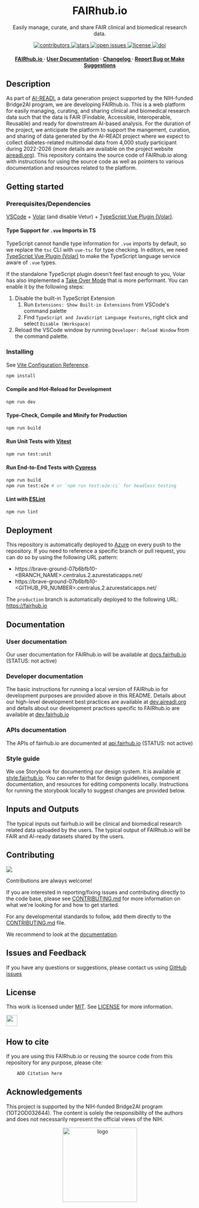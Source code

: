 <div align="center">

<br />

<h1>FAIRhub.io</h1>

<p>
Easily manage, curate, and share FAIR clinical and biomedical research data.</p>

<p>
  <a href="https://github.com/AI-READI/fairhub.io/graphs/contributors">
    <img src="https://img.shields.io/github/contributors/AI-READI/template.svg?style=flat-square" alt="contributors" />
  </a>
  <a href="https://github.com/AI-READI/fairhub.io/stargazers">
    <img src="https://img.shields.io/github/stars/AI-READI/template.svg?style=flat-square" alt="stars" />
  </a>
  <a href="https://github.com/AI-READI/fairhub.io/issues/">
    <img src="https://img.shields.io/github/issues/AI-READI/template.svg?style=flat-square" alt="open issues" />
  </a>
  <a href="https://github.com/AI-READI/fairhub.io/blob/main/LICENSE">
    <img src="https://img.shields.io/github/license/AI-READI/template.svg?style=flat-square" alt="license" />
  </a>
  <a href="https://doi.org/10.5281/zenodo.6407300">
    <img src="https://zenodo.org/badge/DOI/10.5281/zenodo.6407300.svg" alt="doi" />
  </a>
</p>

<h4>
    <a href="https://fairhub.io/"> FAIRhub.io </a>
  <span> · </span>
    <a href="https://docs.fairhub.io/"> User Documentation</a>
  <span> · </span>
    <a href="#"> Changelog </a>
  <span> · </span>
    <a href="https://github.com/AI-READI/fairhub.io/issues/">Report Bug or Make Suggestions</a>
  </h4>
</div>

## Description
As part of [AI-READI](https://aireadi.org/), a data generation project supported by the NIH-funded Bridge2AI program, we are developing FAIRhub.io. This is a web platform for easily managing, curating, and sharing clinical and biomedical research data such that the data is FAIR (Findable, Accessible, Interoperable, Reusable) and ready for downstream AI-based analysis. For the duration of the project, we anticipate the platform to support the mangement, curation, and sharing of data generated by the AI-READI project where we expect to collect diabetes-related multimodal data from 4,000 study participant during 2022-2026 (more details are available on the project website [aireadi.org](https://aireadi.org/)). This repository contains the source code of FAIRhub.io along with instructions for using the source code as well as pointers to various documentation and resources related to the platform. 

## Getting started

### Prerequisites/Dependencies

[VSCode](https://code.visualstudio.com/) + [Volar](https://marketplace.visualstudio.com/items?itemName=Vue.volar) (and disable Vetur) + [TypeScript Vue Plugin (Volar)](https://marketplace.visualstudio.com/items?itemName=Vue.vscode-typescript-vue-plugin).


#### Type Support for `.vue` Imports in TS

TypeScript cannot handle type information for `.vue` imports by default, so we replace the `tsc` CLI with `vue-tsc` for type checking. In editors, we need [TypeScript Vue Plugin (Volar)](https://marketplace.visualstudio.com/items?itemName=Vue.vscode-typescript-vue-plugin) to make the TypeScript language service aware of `.vue` types.

If the standalone TypeScript plugin doesn't feel fast enough to you, Volar has also implemented a [Take Over Mode](https://github.com/johnsoncodehk/volar/discussions/471#discussioncomment-1361669) that is more performant. You can enable it by the following steps:

1. Disable the built-in TypeScript Extension
   1. Run `Extensions: Show Built-in Extensions` from VSCode's command palette
   2. Find `TypeScript and JavaScript Language Features`, right click and select `Disable (Workspace)`
2. Reload the VSCode window by running `Developer: Reload Window` from the command palette.

### Installing

See [Vite Configuration Reference](https://vitejs.dev/config/).

```sh
npm install
```

#### Compile and Hot-Reload for Development

```sh
npm run dev
```

#### Type-Check, Compile and Minify for Production

```sh
npm run build
```

#### Run Unit Tests with [Vitest](https://vitest.dev/)

```sh
npm run test:unit
```

#### Run End-to-End Tests with [Cypress](https://www.cypress.io/)

```sh
npm run build
npm run test:e2e # or `npm run test:e2e:ci` for headless testing
```

#### Lint with [ESLint](https://eslint.org/)

```sh
npm run lint
```

## Deployment

This repository is automatically deployed to [Azure](https://www.netlify.com/) on every push to the repository. If you need to reference a specific branch or pull request, you can do so by using the following URL pattern:

- https://brave-ground-07b6bfb10-<BRANCH_NAME>.centralus.2.azurestaticapps.net/
- https://brave-ground-07b6bfb10-<GITHUB_PR_NUMBER>.centralus.2.azurestaticapps.net/

The `production` branch is automatically deployed to the following URL: https://fairhub.io
 

## Documentation

### User documentation
Our user documentation for FAIRhub.io will be available at [docs.fairhub.io](https://docs.fairhub.io/) (STATUS: not active)

### Developer documentation
The basic instructions for running a local version of FAIRhub.io for development purposes are provided above in this README. Details about our high-level development best practices are available at [dev.aireadi.org](https://dev.aireadi.org) and details about our development practices specific to FAIRhub.io are available at [dev.fairhub.io](https://dev.fairhub.io/)

### APIs documentation
The APIs of fairhub.io are documented at [api.fairhub.io](https://api.fairhub.io/) (STATUS: not active)

### Style guide
We use Storybook for documenting our design system. It is available at [style.fairhub.io](https://style.fairhub.io/). You can refer to that for design guidelines, component documentation, and resources for editing components locally. Instructions for running the storybook locally to suggest changes are provided below.

## Inputs and Outputs
The typical inputs out fairhub.io will be clinical and biomedical research related data uploaded by the users. The typical output of FAIRhub.io will be FAIR and AI-ready datasets shared by the users. 

## Contributing
<a href="https://github.com/AI-READI/aireadi.org/graphs/contributors">
  <img src="https://contrib.rocks/image?repo=AI-READI/aireadi.org" />
</a>

Contributions are always welcome!

If you are interested in reporting/fixing issues and contributing directly to the code base, please see [CONTRIBUTING.md](CONTRIBUTING.md) for more information on what we're looking for and how to get started.

For any developmental standards to follow, add them directly to the [CONTRIBUTING.md](CONTRIBUTING.md) file.

We recommend to look at the [documentation](https://nextjs.org/docs/getting-started).

## Issues and Feedback
If you have any questions or suggestions, please contact us using [GitHub issues](https://github.com/AI-READI/fairhub.io/issues/new)

## License

This work is licensed under
[MIT](https://opensource.org/licenses/mit). See [LICENSE](https://github.com/AI-READI/fairhub.io/blob/main/LICENSE) for more information.

<a href="https://aireadi.org" >
  <img src="https://www.channelfutures.com/files/2017/04/3_0.png" height="30" />
</a>

## How to cite


If you are using this FAIRhub.io or reusing the source code from this repository for any purpose, please cite:

```bash
    ADD Citation here
```

## Acknowledgements
This project is supported by the NIH-funded Bridge2AI program (1OT2OD032644). The content is solely the responsibility of the authors and does not necessarily represent the official views of the NIH.

<div align="center">

<a href="https://aireadi.org">
<img src="https://fairdataihub.org/_next/image?url=%2Fimages%2Fhero%2Faireadi-logo.png&w=640&q=75" alt="logo" width="200" height="auto" />

</a>

</div>
